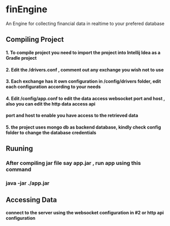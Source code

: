 # finEngine
An Engine for collecting financial data in realtime to your prefered database

## Compiling Project
#### 1. To compile project you need to import the project into Intellij Idea as a Gradle project
#### 2. Edit the /drivers.conf , comment out any exchange you wish not to use
#### 3. Each exchange has it own configuration in /config/drivers folder, edit each configuration according to your needs

#### 4. Edit /config/app.conf to edit the data access websocket port and host , also you can edit the http data access api 
#### port and host to enable you have access to the retrieved data 

#### 5. the project uses mongo db as backend database, kindly check config folder to change the database credentials

## Ruuning 
### After compiling jar file say app.jar , run app using this command 
### java -jar ./app.jar 

## Accessing Data 
#### connect to the server using the websocket configuration in #2 or http api configuration
